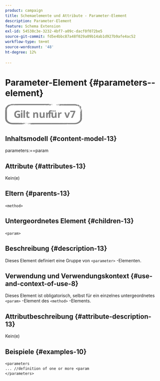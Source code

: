```yaml
---
product: campaign
title: Schemaelemente und Attribute - Parameter-Element
description: Parameter-Element
feature: Schema Extension
exl-id: 54538c3e-3232-4bf7-a09c-dacf0f072be5
source-git-commit: fd5e4bbc87a48f029a09b14ab1d927b9afe4ac52
workflow-type: tm+mt
source-wordcount: '48'
ht-degree: 12%

---
```


# Parameter-Element {#parameters--element}

![](../../../assets/v7-only.svg)

## Inhaltsmodell {#content-model-13}

parameters:==param

## Attribute {#attributes-13}

Kein(e)

## Eltern {#parents-13}

`<method>`

## Untergeordnetes Element {#children-13}

`<param>`

## Beschreibung {#description-13}

Dieses Element definiert eine Gruppe von `<parameter>` -Elementen.

## Verwendung und Verwendungskontext {#use-and-context-of-use-8}

Dieses Element ist obligatorisch, selbst für ein einzelnes untergeordnetes `<param>` -Element des `<method>` -Elements.

## Attributbeschreibung {#attribute-description-13}

Kein(e)

## Beispiele {#examples-10}

```
<parameters
... //definition of one or more <param
</parameters>
```
